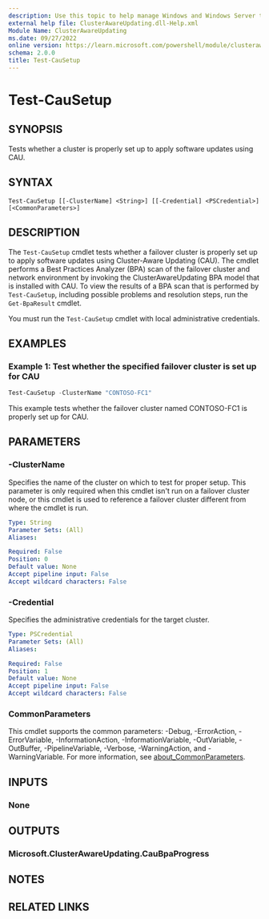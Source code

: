 ```yaml
---
description: Use this topic to help manage Windows and Windows Server technologies with Windows PowerShell.
external help file: ClusterAwareUpdating.dll-Help.xml
Module Name: ClusterAwareUpdating
ms.date: 09/27/2022
online version: https://learn.microsoft.com/powershell/module/clusterawareupdating/test-causetup?view=windowsserver2022-ps&wt.mc_id=ps-gethelp
schema: 2.0.0
title: Test-CauSetup
---
```


# Test-CauSetup

## SYNOPSIS
Tests whether a cluster is properly set up to apply software updates using CAU.

## SYNTAX

```
Test-CauSetup [[-ClusterName] <String>] [[-Credential] <PSCredential>] [<CommonParameters>]
```

## DESCRIPTION

The `Test-CauSetup` cmdlet tests whether a failover cluster is properly set up to apply software
updates using Cluster-Aware Updating (CAU). The cmdlet performs a Best Practices Analyzer (BPA) scan
of the failover cluster and network environment by invoking the ClusterAwareUpdating BPA model that
is installed with CAU. To view the results of a BPA scan that is performed by `Test-CauSetup`,
including possible problems and resolution steps, run the `Get-BpaResult` cmdlet.

You must run the `Test-CauSetup` cmdlet with local administrative credentials.

## EXAMPLES

### Example 1: Test whether the specified failover cluster is set up for CAU

```powershell
Test-CauSetup -ClusterName "CONTOSO-FC1" 
```

This example tests whether the failover cluster named CONTOSO-FC1 is properly set up for CAU.

## PARAMETERS

### -ClusterName

Specifies the name of the cluster on which to test for proper setup. This parameter is only required
when this cmdlet isn't run on a failover cluster node, or this cmdlet is used to reference a
failover cluster different from where the cmdlet is run.

```yaml
Type: String
Parameter Sets: (All)
Aliases: 

Required: False
Position: 0
Default value: None
Accept pipeline input: False
Accept wildcard characters: False
```

### -Credential

Specifies the administrative credentials for the target cluster.

```yaml
Type: PSCredential
Parameter Sets: (All)
Aliases: 

Required: False
Position: 1
Default value: None
Accept pipeline input: False
Accept wildcard characters: False
```

### CommonParameters

This cmdlet supports the common parameters: -Debug, -ErrorAction, -ErrorVariable,
-InformationAction, -InformationVariable, -OutVariable, -OutBuffer, -PipelineVariable, -Verbose,
-WarningAction, and -WarningVariable. For more information, see
[about_CommonParameters](https://go.microsoft.com/fwlink/?LinkID=113216).

## INPUTS

### None

## OUTPUTS

### Microsoft.ClusterAwareUpdating.CauBpaProgress

## NOTES

## RELATED LINKS

